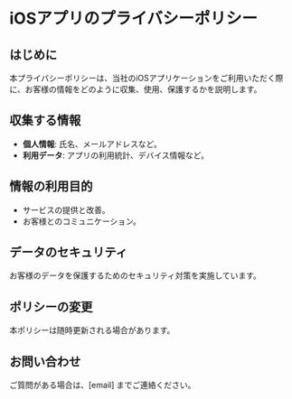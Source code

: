 # iOSアプリのプライバシーポリシー

## はじめに
本プライバシーポリシーは、当社のiOSアプリケーションをご利用いただく際に、お客様の情報をどのように収集、使用、保護するかを説明します。

## 収集する情報
- **個人情報**: 氏名、メールアドレスなど。
- **利用データ**: アプリの利用統計、デバイス情報など。

## 情報の利用目的
- サービスの提供と改善。
- お客様とのコミュニケーション。

## データのセキュリティ
お客様のデータを保護するためのセキュリティ対策を実施しています。

## ポリシーの変更
本ポリシーは随時更新される場合があります。

## お問い合わせ
ご質問がある場合は、[email] までご連絡ください。
